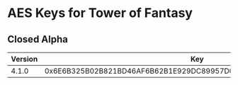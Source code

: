 # AES Keys for Tower of Fantasy

## Closed Alpha
| Version           | Key                                                                   |
| ----------------- | --------------------------------------------------------------------- |
| 4.1.0          | 0x6E6B325B02B821BD46AF6B62B1E929DC89957DC6F8AA78210D5316798B7508F8    |
